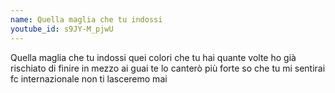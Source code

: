 ```yaml
---
name: Quella maglia che tu indossi
youtube_id: s9JY-M_pjwU
---
```


Quella maglia che tu indossi
quei colori che tu hai
quante volte ho già rischiato di finire in mezzo ai guai
te lo canterò più forte so che tu mi sentirai
fc internazionale non ti lasceremo mai
